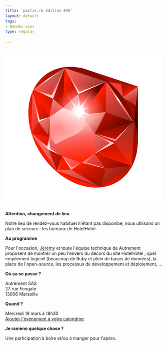 ```yaml
---
title: 'pastis.rb édition #20'
layout: default
tags:
- Rendez-vous
type: regular

---
```

![image](/img/ruby.jpg)

__Attention, changement de lieu__

Notre lieu de rendez-vous habituel n'étant pas disponibe, nous utilisons un plan de secours : les bureaux de HotelHotel.

__Au programme__

Pour l'occasion, [Jérémy](https://twitter.com/jlecour) et toute l'équipe technique de Autrement proposent de montrer un peu l'envers du décors du site HotelHotel ; quel empilement logiciel (beaucoup de Ruby et plein de bases de données), la place de l'open-source, les processus de développement et déploiement, …

__Où ça se passe ?__

Autrement SAS<br />
27 rue Fongate<br />
13006 Marseille

__Quand ?__

Mercredi 19 mars à 18h30<br />
[Ajouter l'événement à votre calendrier](/downloads/ics/pastis_rb%2320.ics)

__Je ramène quelque chose ?__

Une participation à boire et/ou à manger pour l'apéro.

